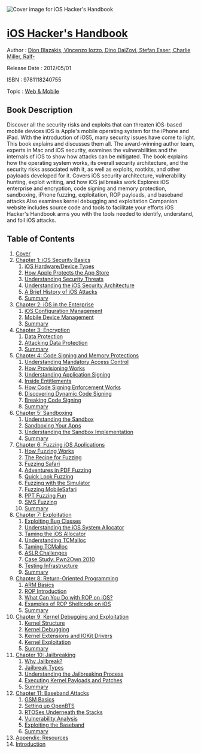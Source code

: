 ![Cover image for iOS Hacker&#39;s Handbook](https://imgdetail.ebookreading.net/cover/cover/web_mobile/EB9781118240755.jpg)

[iOS Hacker&#39;s Handbook](https://ebookreading.net/view/book/iOS+Hacker%26%2339%3Bs+Handbook-EB9781118240755_1.html "iOS Hacker&#39;s Handbook")
====================================================================================================================

Author : [Dion Blazakis](https://ebookreading.net/search/author/Dion+Blazakis),[ Vincenzo Iozzo](https://ebookreading.net/search/author/+Vincenzo+Iozzo),[ Dino DaiZovi](https://ebookreading.net/search/author/+Dino+DaiZovi),[ Stefan Esser](https://ebookreading.net/search/author/+Stefan+Esser),[ Charlie Miller](https://ebookreading.net/search/author/+Charlie+Miller),[ Ralf-](https://ebookreading.net/search/author/+Ralf-)

Release Date : 2012/05/01

ISBN : 9781118240755

Topic : [Web & Mobile](https://ebookreading.net/search/category/web-mobile)

Book Description
-----------------

Discover all the security risks and exploits that can threaten iOS-based mobile devices
iOS is Apple's mobile operating system for the iPhone and iPad. With the introduction of iOS5, many security issues have come to light. This book explains and discusses them all. The award-winning author team, experts in Mac and iOS security, examines the vulnerabilities and the internals of iOS to show how attacks can be mitigated. The book explains how the operating system works, its overall security architecture, and the security risks associated with it, as well as exploits, rootkits, and other payloads developed for it.
Covers iOS security architecture, vulnerability hunting, exploit writing, and how iOS jailbreaks work
Explores iOS enterprise and encryption, code signing and memory protection, sandboxing, iPhone fuzzing, exploitation, ROP payloads, and baseband attacks
Also examines kernel debugging and exploitation
Companion website includes source code and tools to facilitate your efforts
iOS Hacker's Handbook arms you with the tools needed to identify, understand, and foil iOS attacks.
              
Table of Contents
-----------------

1. [Cover](https://ebookreading.net/view/book/iOS+Hacker%26%2339%3Bs+Handbook-EB9781118240755_1.html)
1. [Chapter 1: iOS Security Basics](https://ebookreading.net/view/book/iOS+Hacker%26%2339%3Bs+Handbook-EB9781118240755_3.html)
    1. [iOS Hardware/Device Types](https://ebookreading.net/view/book/iOS+Hacker%26%2339%3Bs+Handbook-EB9781118240755_3.html#c01_level1_1)
    1. [How Apple Protects the App Store](https://ebookreading.net/view/book/iOS+Hacker%26%2339%3Bs+Handbook-EB9781118240755_3.html#c01_level1_2)
    1. [Understanding Security Threats](https://ebookreading.net/view/book/iOS+Hacker%26%2339%3Bs+Handbook-EB9781118240755_3.html#c01_level1_3)
    1. [Understanding the iOS Security Architecture](https://ebookreading.net/view/book/iOS+Hacker%26%2339%3Bs+Handbook-EB9781118240755_3.html#c01_level1_4)
    1. [A Brief History of iOS Attacks](https://ebookreading.net/view/book/iOS+Hacker%26%2339%3Bs+Handbook-EB9781118240755_3.html#c01_level1_5)
    1. [Summary](https://ebookreading.net/view/book/iOS+Hacker%26%2339%3Bs+Handbook-EB9781118240755_3.html#c01_level1_6)
1. [Chapter 2: iOS in the Enterprise](https://ebookreading.net/view/book/iOS+Hacker%26%2339%3Bs+Handbook-EB9781118240755_4.html)
    1. [iOS Configuration Management](https://ebookreading.net/view/book/iOS+Hacker%26%2339%3Bs+Handbook-EB9781118240755_4.html#c02_level1_1)
    1. [Mobile Device Management](https://ebookreading.net/view/book/iOS+Hacker%26%2339%3Bs+Handbook-EB9781118240755_4.html#c02_level1_2)
    1. [Summary](https://ebookreading.net/view/book/iOS+Hacker%26%2339%3Bs+Handbook-EB9781118240755_4.html#c02_level1_3)
1. [Chapter 3: Encryption](https://ebookreading.net/view/book/iOS+Hacker%26%2339%3Bs+Handbook-EB9781118240755_5.html)
    1. [Data Protection](https://ebookreading.net/view/book/iOS+Hacker%26%2339%3Bs+Handbook-EB9781118240755_5.html#c03_level1_1)
    1. [Attacking Data Protection](https://ebookreading.net/view/book/iOS+Hacker%26%2339%3Bs+Handbook-EB9781118240755_5.html#c03_level1_2)
    1. [Summary](https://ebookreading.net/view/book/iOS+Hacker%26%2339%3Bs+Handbook-EB9781118240755_5.html#c03_level1_3)
1. [Chapter 4: Code Signing and Memory Protections](https://ebookreading.net/view/book/iOS+Hacker%26%2339%3Bs+Handbook-EB9781118240755_6.html)
    1. [Understanding Mandatory Access Control](https://ebookreading.net/view/book/iOS+Hacker%26%2339%3Bs+Handbook-EB9781118240755_6.html#c04_level1_1)
    1. [How Provisioning Works](https://ebookreading.net/view/book/iOS+Hacker%26%2339%3Bs+Handbook-EB9781118240755_6.html#c04_level1_2)
    1. [Understanding Application Signing](https://ebookreading.net/view/book/iOS+Hacker%26%2339%3Bs+Handbook-EB9781118240755_6.html#c04_level1_3)
    1. [Inside Entitlements](https://ebookreading.net/view/book/iOS+Hacker%26%2339%3Bs+Handbook-EB9781118240755_6.html#c04_level1_4)
    1. [How Code Signing Enforcement Works](https://ebookreading.net/view/book/iOS+Hacker%26%2339%3Bs+Handbook-EB9781118240755_6.html#c04_level1_5)
    1. [Discovering Dynamic Code Signing](https://ebookreading.net/view/book/iOS+Hacker%26%2339%3Bs+Handbook-EB9781118240755_6.html#c04_level1_6)
    1. [Breaking Code Signing](https://ebookreading.net/view/book/iOS+Hacker%26%2339%3Bs+Handbook-EB9781118240755_6.html#c04_level1_7)
    1. [Summary](https://ebookreading.net/view/book/iOS+Hacker%26%2339%3Bs+Handbook-EB9781118240755_6.html#c04_level1_8)
1. [Chapter 5: Sandboxing](https://ebookreading.net/view/book/iOS+Hacker%26%2339%3Bs+Handbook-EB9781118240755_7.html)
    1. [Understanding the Sandbox](https://ebookreading.net/view/book/iOS+Hacker%26%2339%3Bs+Handbook-EB9781118240755_7.html#c05_level1_1)
    1. [Sandboxing Your Apps](https://ebookreading.net/view/book/iOS+Hacker%26%2339%3Bs+Handbook-EB9781118240755_7.html#c05_level1_2)
    1. [Understanding the Sandbox Implementation](https://ebookreading.net/view/book/iOS+Hacker%26%2339%3Bs+Handbook-EB9781118240755_7.html#c05_level1_3)
    1. [Summary](https://ebookreading.net/view/book/iOS+Hacker%26%2339%3Bs+Handbook-EB9781118240755_7.html#c05_level1_4)
1. [Chapter 6: Fuzzing iOS Applications](https://ebookreading.net/view/book/iOS+Hacker%26%2339%3Bs+Handbook-EB9781118240755_8.html)
    1. [How Fuzzing Works](https://ebookreading.net/view/book/iOS+Hacker%26%2339%3Bs+Handbook-EB9781118240755_8.html#c06_level1_1)
    1. [The Recipe for Fuzzing](https://ebookreading.net/view/book/iOS+Hacker%26%2339%3Bs+Handbook-EB9781118240755_8.html#c06_level1_2)
    1. [Fuzzing Safari](https://ebookreading.net/view/book/iOS+Hacker%26%2339%3Bs+Handbook-EB9781118240755_8.html#c06_level1_3)
    1. [Adventures in PDF Fuzzing](https://ebookreading.net/view/book/iOS+Hacker%26%2339%3Bs+Handbook-EB9781118240755_8.html#c06_level1_4)
    1. [Quick Look Fuzzing](https://ebookreading.net/view/book/iOS+Hacker%26%2339%3Bs+Handbook-EB9781118240755_8.html#c06_level1_5)
    1. [Fuzzing with the Simulator](https://ebookreading.net/view/book/iOS+Hacker%26%2339%3Bs+Handbook-EB9781118240755_8.html#c06_level1_6)
    1. [Fuzzing MobileSafari](https://ebookreading.net/view/book/iOS+Hacker%26%2339%3Bs+Handbook-EB9781118240755_8.html#c06_level1_7)
    1. [PPT Fuzzing Fun](https://ebookreading.net/view/book/iOS+Hacker%26%2339%3Bs+Handbook-EB9781118240755_8.html#c06_level1_8)
    1. [SMS Fuzzing](https://ebookreading.net/view/book/iOS+Hacker%26%2339%3Bs+Handbook-EB9781118240755_8.html#c06_level1_9)
    1. [Summary](https://ebookreading.net/view/book/iOS+Hacker%26%2339%3Bs+Handbook-EB9781118240755_8.html#c06_level1_10)
1. [Chapter 7: Exploitation](https://ebookreading.net/view/book/iOS+Hacker%26%2339%3Bs+Handbook-EB9781118240755_9.html)
    1. [Exploiting Bug Classes](https://ebookreading.net/view/book/iOS+Hacker%26%2339%3Bs+Handbook-EB9781118240755_9.html#c07_level1_1)
    1. [Understanding the iOS System Allocator](https://ebookreading.net/view/book/iOS+Hacker%26%2339%3Bs+Handbook-EB9781118240755_9.html#c07_level1_2)
    1. [Taming the iOS Allocator](https://ebookreading.net/view/book/iOS+Hacker%26%2339%3Bs+Handbook-EB9781118240755_9.html#c07_level1_3)
    1. [Understanding TCMalloc](https://ebookreading.net/view/book/iOS+Hacker%26%2339%3Bs+Handbook-EB9781118240755_9.html#c07_level1_4)
    1. [Taming TCMalloc](https://ebookreading.net/view/book/iOS+Hacker%26%2339%3Bs+Handbook-EB9781118240755_9.html#c07_level1_5)
    1. [ASLR Challenges](https://ebookreading.net/view/book/iOS+Hacker%26%2339%3Bs+Handbook-EB9781118240755_9.html#c07_level1_6)
    1. [Case Study: Pwn2Own 2010](https://ebookreading.net/view/book/iOS+Hacker%26%2339%3Bs+Handbook-EB9781118240755_9.html#c07_level1_7)
    1. [Testing Infrastructure](https://ebookreading.net/view/book/iOS+Hacker%26%2339%3Bs+Handbook-EB9781118240755_9.html#c07_level1_8)
    1. [Summary](https://ebookreading.net/view/book/iOS+Hacker%26%2339%3Bs+Handbook-EB9781118240755_9.html#c07_level1_9)
1. [Chapter 8: Return-Oriented Programming](https://ebookreading.net/view/book/iOS+Hacker%26%2339%3Bs+Handbook-EB9781118240755_10.html)
    1. [ARM Basics](https://ebookreading.net/view/book/iOS+Hacker%26%2339%3Bs+Handbook-EB9781118240755_10.html#c08_level1_1)
    1. [ROP Introduction](https://ebookreading.net/view/book/iOS+Hacker%26%2339%3Bs+Handbook-EB9781118240755_10.html#c08_level1_2)
    1. [What Can You Do with ROP on iOS?](https://ebookreading.net/view/book/iOS+Hacker%26%2339%3Bs+Handbook-EB9781118240755_10.html#c08_level1_3)
    1. [Examples of ROP Shellcode on iOS](https://ebookreading.net/view/book/iOS+Hacker%26%2339%3Bs+Handbook-EB9781118240755_10.html#c08_level1_4)
    1. [Summary](https://ebookreading.net/view/book/iOS+Hacker%26%2339%3Bs+Handbook-EB9781118240755_10.html#c08_level1_5)
1. [Chapter 9: Kernel Debugging and Exploitation](https://ebookreading.net/view/book/iOS+Hacker%26%2339%3Bs+Handbook-EB9781118240755_11.html)
    1. [Kernel Structure](https://ebookreading.net/view/book/iOS+Hacker%26%2339%3Bs+Handbook-EB9781118240755_11.html#c09_level1_1)
    1. [Kernel Debugging](https://ebookreading.net/view/book/iOS+Hacker%26%2339%3Bs+Handbook-EB9781118240755_11.html#c09_level1_2)
    1. [Kernel Extensions and IOKit Drivers](https://ebookreading.net/view/book/iOS+Hacker%26%2339%3Bs+Handbook-EB9781118240755_11.html#c09_level1_3)
    1. [Kernel Exploitation](https://ebookreading.net/view/book/iOS+Hacker%26%2339%3Bs+Handbook-EB9781118240755_11.html#c09_level1_4)
    1. [Summary](https://ebookreading.net/view/book/iOS+Hacker%26%2339%3Bs+Handbook-EB9781118240755_11.html#c09_level1_5)
1. [Chapter 10: Jailbreaking](https://ebookreading.net/view/book/iOS+Hacker%26%2339%3Bs+Handbook-EB9781118240755_12.html)
    1. [Why Jailbreak?](https://ebookreading.net/view/book/iOS+Hacker%26%2339%3Bs+Handbook-EB9781118240755_12.html#c10_level1_1)
    1. [Jailbreak Types](https://ebookreading.net/view/book/iOS+Hacker%26%2339%3Bs+Handbook-EB9781118240755_12.html#c10_level1_2)
    1. [Understanding the Jailbreaking Process](https://ebookreading.net/view/book/iOS+Hacker%26%2339%3Bs+Handbook-EB9781118240755_12.html#c10_level1_3)
    1. [Executing Kernel Payloads and Patches](https://ebookreading.net/view/book/iOS+Hacker%26%2339%3Bs+Handbook-EB9781118240755_12.html#c10_level1_4)
    1. [Summary](https://ebookreading.net/view/book/iOS+Hacker%26%2339%3Bs+Handbook-EB9781118240755_12.html#c10_level1_5)
1. [Chapter 11: Baseband Attacks](https://ebookreading.net/view/book/iOS+Hacker%26%2339%3Bs+Handbook-EB9781118240755_13.html)
    1. [GSM Basics](https://ebookreading.net/view/book/iOS+Hacker%26%2339%3Bs+Handbook-EB9781118240755_13.html#c11_level1_1)
    1. [Setting up OpenBTS](https://ebookreading.net/view/book/iOS+Hacker%26%2339%3Bs+Handbook-EB9781118240755_13.html#c11_level1_2)
    1. [RTOSes Underneath the Stacks](https://ebookreading.net/view/book/iOS+Hacker%26%2339%3Bs+Handbook-EB9781118240755_13.html#c11_level1_3)
    1. [Vulnerability Analysis](https://ebookreading.net/view/book/iOS+Hacker%26%2339%3Bs+Handbook-EB9781118240755_13.html#c11_level1_4)
    1. [Exploiting the Baseband](https://ebookreading.net/view/book/iOS+Hacker%26%2339%3Bs+Handbook-EB9781118240755_13.html#c11_level1_5)
    1. [Summary](https://ebookreading.net/view/book/iOS+Hacker%26%2339%3Bs+Handbook-EB9781118240755_13.html#c11_level1_6)
1. [Appendix: Resources](https://ebookreading.net/view/book/iOS+Hacker%26%2339%3Bs+Handbook-EB9781118240755_14.html)
1. [Introduction](https://ebookreading.net/view/book/iOS+Hacker%26%2339%3Bs+Handbook-EB9781118240755_21.html)
